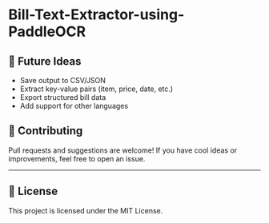 # Bill-Text-Extractor-using-PaddleOCR

## 🧠 Future Ideas

- Save output to CSV/JSON
- Extract key-value pairs (item, price, date, etc.)
- Export structured bill data
- Add support for other languages

## 🤝 Contributing

Pull requests and suggestions are welcome! If you have cool ideas or improvements, feel free to open an issue.

---

## 📜 License

This project is licensed under the MIT License.
